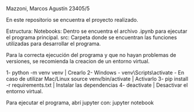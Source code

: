 Mazzoni, Marcos Agustín 23405/5


En este repositorio se encuentra el proyecto realizado.

Estructura:
    Notebooks: Dentro se encuentra el archivo .ipynb para ejecutar el programa principal.
    src: Carpeta donde se encuentran las funciones utilizadas para desarrollar el programa.

Para la correcta ejecución del programa y que no hayan problemas de versiones, se recomienda la creacion de un entorno virtual.

1- python -m venv venv | Crearlo
2- Windows - venv\Scripts\activate - En caso de utilizar Mac/Linux source venv/bin/activate | Activarlo
3- pip install -r requirements.txt | Instalar las dependencias
4- deactivate | Desactivar el entorno virtual.

Para ejecutar el programa, abrí jupyter con: jupyter notebook